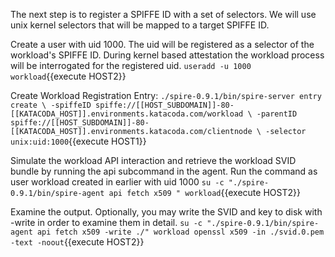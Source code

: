 
The next step is to register a SPIFFE ID with a set of selectors. We will use unix kernel selectors that will be mapped to a target SPIFFE ID.

Create a user with uid 1000. The uid will be registered as a selector of the workload's SPIFFE ID. During kernel based attestation the workload process will be interrogated for the registered uid.
`useradd -u 1000 workload`{{execute HOST2}} 

Create Workload Registration Entry:
`./spire-0.9.1/bin/spire-server entry create \
-spiffeID spiffe://[[HOST_SUBDOMAIN]]-80-[[KATACODA_HOST]].environments.katacoda.com/workload \
-parentID spiffe://[[HOST_SUBDOMAIN]]-80-[[KATACODA_HOST]].environments.katacoda.com/clientnode \
-selector unix:uid:1000`{{execute HOST1}} 

Simulate the workload API interaction and retrieve the workload SVID bundle by running the api subcommand in the agent. Run the command as user workload created in earlier with uid 1000
`su -c "./spire-0.9.1/bin/spire-agent api fetch x509 " workload`{{execute HOST2}} 

Examine the output. Optionally, you may write the SVID and key to disk with -write in order to examine them in detail.
`su -c "./spire-0.9.1/bin/spire-agent api fetch x509 -write ./" workload
 openssl x509 -in ./svid.0.pem -text -noout`{{execute HOST2}} 